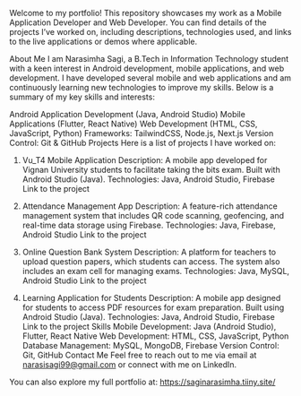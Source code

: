 Welcome to my portfolio! This repository showcases my work as a Mobile Application Developer and Web Developer. You can find details of the projects I’ve worked on, including descriptions, technologies used, and links to the live applications or demos where applicable.

About Me
I am Narasimha Sagi, a B.Tech in Information Technology student with a keen interest in Android development, mobile applications, and web development. I have developed several mobile and web applications and am continuously learning new technologies to improve my skills. Below is a summary of my key skills and interests:

Android Application Development (Java, Android Studio)
Mobile Applications (Flutter, React Native)
Web Development (HTML, CSS, JavaScript, Python)
Frameworks: TailwindCSS, Node.js, Next.js
Version Control: Git & GitHub
Projects
Here is a list of projects I have worked on:

1. Vu_T4 Mobile Application
Description: A mobile app developed for Vignan University students to facilitate taking the bits exam. Built with Android Studio (Java).
Technologies: Java, Android Studio, Firebase
Link to the project


2. Attendance Management App
Description: A feature-rich attendance management system that includes QR code scanning, geofencing, and real-time data storage using Firebase.
Technologies: Java, Firebase, Android Studio
Link to the project


3. Online Question Bank System
Description: A platform for teachers to upload question papers, which students can access. The system also includes an exam cell for managing exams.
Technologies: Java, MySQL, Android Studio
Link to the project


5. Learning Application for Students
Description: A mobile app designed for students to access PDF resources for exam preparation. Built using Android Studio (Java).
Technologies: Java, Android Studio, Firebase
Link to the project
Skills
Mobile Development: Java (Android Studio), Flutter, React Native
Web Development: HTML, CSS, JavaScript, Python
Database Management: MySQL, MongoDB, Firebase
Version Control: Git, GitHub
Contact Me
Feel free to reach out to me via email at narasisagi99@gmail.com or connect with me on LinkedIn.

You can also explore my full portfolio at: https://saginarasimha.tiiny.site/

